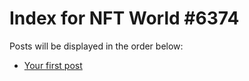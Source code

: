 # Index for NFT World #6374
Posts will be displayed in the order below:

- [Your first post](./001-first.md)

